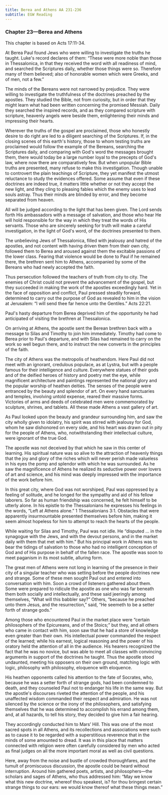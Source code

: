 ```yaml
---
title: Berea and Athens AA 231-236
subtitle: EGW Reading
---
```


### Chapter 23—Berea and Athens

This chapter is based on Acts 17:11-34.

At Berea Paul found Jews who were willing to investigate the truths he taught. Luke's record declares of them: “These were more noble than those in Thessalonica, in that they received the word with all readiness of mind, and searched the Scriptures daily, whether those things were so. Therefore many of them believed; also of honorable women which were Greeks, and of men, not a few.”

The minds of the Bereans were not narrowed by prejudice. They were willing to investigate the truthfulness of the doctrines preached by the apostles. They studied the Bible, not from curiosity, but in order that they might learn what had been written concerning the promised Messiah. Daily they searched the inspired records, and as they compared scripture with scripture, heavenly angels were beside them, enlightening their minds and impressing their hearts.

Wherever the truths of the gospel are proclaimed, those who honestly desire to do right are led to a diligent searching of the Scriptures. If, in the closing scenes of this earth's history, those to whom testing truths are proclaimed would follow the example of the Bereans, searching the Scriptures daily, and comparing with God's word the messages brought them, there would today be a large number loyal to the precepts of God's law, where now there are comparatively few. But when unpopular Bible truths are presented, many refuse to make this investigation. Though unable to controvert the plain teachings of Scripture, they yet manifest the utmost reluctance to study the evidences offered. Some assume that even if these doctrines are indeed true, it matters little whether or not they accept the new light, and they cling to pleasing fables which the enemy uses to lead souls astray. Thus their minds are blinded by error, and they become separated from heaven.

All will be judged according to the light that has been given. The Lord sends forth His ambassadors with a message of salvation, and those who hear He will hold responsible for the way in which they treat the words of His servants. Those who are sincerely seeking for truth will make a careful investigation, in the light of God's word, of the doctrines presented to them.

The unbelieving Jews of Thessalonica, filled with jealousy and hatred of the apostles, and not content with having driven them from their own city, followed them to Berea and aroused against them the excitable passions of the lower class. Fearing that violence would be done to Paul if he remained there, the brethren sent him to Athens, accompanied by some of the Bereans who had newly accepted the faith.

Thus persecution followed the teachers of truth from city to city. The enemies of Christ could not prevent the advancement of the gospel, but they succeeded in making the work of the apostles exceedingly hard. Yet in the face of opposition and conflict, Paul pressed steadily forward, determined to carry out the purpose of God as revealed to him in the vision at Jerusalem: “I will send thee far hence unto the Gentiles.” Acts 22:21.

Paul's hasty departure from Berea deprived him of the opportunity he had anticipated of visiting the brethren at Thessalonica.

On arriving at Athens, the apostle sent the Berean brethren back with a message to Silas and Timothy to join him immediately. Timothy had come to Berea prior to Paul's departure, and with Silas had remained to carry on the work so well begun there, and to instruct the new converts in the principles of the faith.

The city of Athens was the metropolis of heathendom. Here Paul did not meet with an ignorant, credulous populace, as at Lystra, but with a people famous for their intelligence and culture. Everywhere statues of their gods and of the deified heroes of history and poetry met the eye, while magnificent architecture and paintings represented the national glory and the popular worship of heathen deities. The senses of the people were entranced by the beauty and splendor of art. On every hand sanctuaries and temples, involving untold expense, reared their massive forms. Victories of arms and deeds of celebrated men were commemorated by sculpture, shrines, and tablets. All these made Athens a vast gallery of art.

As Paul looked upon the beauty and grandeur surrounding him, and saw the city wholly given to idolatry, his spirit was stirred with jealousy for God, whom he saw dishonored on every side, and his heart was drawn out in pity for the people of Athens, who, notwithstanding their intellectual culture, were ignorant of the true God.

The apostle was not deceived by that which he saw in this center of learning. His spiritual nature was so alive to the attraction of heavenly things that the joy and glory of the riches which will never perish made valueless in his eyes the pomp and splendor with which he was surrounded. As he saw the magnificence of Athens he realized its seductive power over lovers of art and science, and his mind was deeply impressed with the importance of the work before him.

In this great city, where God was not worshiped, Paul was oppressed by a feeling of solitude, and he longed for the sympathy and aid of his fellow laborers. So far as human friendship was concerned, he felt himself to be utterly alone. In his epistle to the Thessalonians he expresses his feelings in the words, “Left at Athens alone.” 1 Thessalonians 3:1. Obstacles that were apparently insurmountable presented themselves before him, making it seem almost hopeless for him to attempt to reach the hearts of the people.

While waiting for Silas and Timothy, Paul was not idle. He “disputed ... in the synagogue with the Jews, and with the devout persons, and in the market daily with them that met with him.” But his principal work in Athens was to bear the tidings of salvation to those who had no intelligent conception of God and of His purpose in behalf of the fallen race. The apostle was soon to meet paganism in its most subtle, alluring form.

The great men of Athens were not long in learning of the presence in their city of a singular teacher who was setting before the people doctrines new and strange. Some of these men sought Paul out and entered into conversation with him. Soon a crowd of listeners gathered about them. Some were prepared to ridicule the apostle as one who was far beneath them both socially and intellectually, and these said jeeringly among themselves, “What will this babbler say?” Others, “because he preached unto them Jesus, and the resurrection,” said, “He seemeth to be a setter forth of strange gods.”

Among those who encountered Paul in the market place were “certain philosophers of the Epicureans, and of the Stoics;” but they, and all others who came in contact with him, soon saw that he had a store of knowledge even greater than their own. His intellectual power commanded the respect of the learned; while his earnest, logical reasoning and the power of his oratory held the attention of all in the audience. His hearers recognized the fact that he was no novice, but was able to meet all classes with convincing arguments in support of the doctrines he taught. Thus the apostle stood undaunted, meeting his opposers on their own ground, matching logic with logic, philosophy with philosophy, eloquence with eloquence.

His heathen opponents called his attention to the fate of Socrates, who, because he was a setter forth of strange gods, had been condemned to death, and they counseled Paul not to endanger his life in the same way. But the apostle's discourses riveted the attention of the people, and his unaffected wisdom commanded their respect and admiration. He was not silenced by the science or the irony of the philosophers, and satisfying themselves that he was determined to accomplish his errand among them, and, at all hazards, to tell his story, they decided to give him a fair hearing.

They accordingly conducted him to Mars’ Hill. This was one of the most sacred spots in all Athens, and its recollections and associations were such as to cause it to be regarded with a superstitious reverence that in the minds of some amounted to dread. It was in this place that matters connected with religion were often carefully considered by men who acted as final judges on all the more important moral as well as civil questions.

Here, away from the noise and bustle of crowded thoroughfares, and the tumult of promiscuous discussion, the apostle could be heard without interruption. Around him gathered poets, artists, and philosophers—the scholars and sages of Athens, who thus addressed him: “May we know what this new doctrine, whereof thou speakest, is? for thou bringest certain strange things to our ears: we would know thereof what these things mean.”